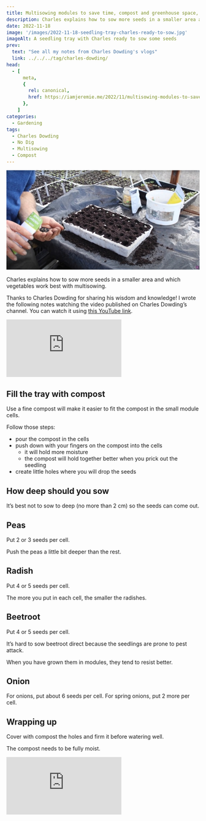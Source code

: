 ```yaml
---
title: Multisowing modules to save time, compost and greenhouse space, by Charles Dowding
description: Charles explains how to sow more seeds in a smaller area and which vegetables work best with multisowing."
date: 2022-11-18
image: '/images/2022-11-18-seedling-tray-charles-ready-to-sow.jpg'
imageAlt: A seedling tray with Charles ready to sow some seeds
prev:
  text: "See all my notes from Charles Dowding's vlogs"
  link: ../../../tag/charles-dowding/
head:
  - [
      meta,
      {
        rel: canonical,
        href: https://iamjeremie.me/2022/11/multisowing-modules-to-save-time-charles-dowding,
      },
    ]
categories:
  - Gardening
tags:
  - Charles Dowding
  - No Dig
  - Multisowing
  - Compost
---
```


![A seedling tray with Charles ready to sow some seeds](/images/2022-11-18-seedling-tray-charles-ready-to-sow.jpg 'Charles takes a few onion seeds to sow the module tray. Credits: image taken from Charles Dowding’s vlog')

Charles explains how to sow more seeds in a smaller area and which vegetables work best with multisowing.

Thanks to Charles Dowding for sharing his wisdom and knowledge! I wrote the following notes watching the video published on Charles Dowding’s channel. You can watch it using [this YouTube link](https://www.youtube.com/watch?v=pXOM2gzL0AQ).

<!-- markdownlint-disable MD033 -->
<p class="newsletter-wrapper"><iframe class="newsletter-embed" src="https://iamjeremie.substack.com/embed" frameborder="0" scrolling="no"></iframe></p>

## Fill the tray with compost

Use a fine compost will make it easier to fit the compost in the small module cells.

Follow those steps:

- pour the compost in the cells
- push down with your fingers on the compost into the cells
  - it will hold more moisture
  - the compost will hold together better when you prick out the seedling
- create little holes where you will drop the seeds

## How deep should you sow

It’s best not to sow to deep (no more than 2 cm) so the seeds can come out.

## Peas

Put 2 or 3 seeds per cell.

Push the peas a little bit deeper than the rest.

## Radish

Put 4 or 5 seeds per cell.

The more you put in each cell, the smaller the radishes.

## Beetroot

Put 4 or 5 seeds per cell.

It’s hard to sow beetroot direct because the seedlings are prone to pest attack.

When you have grown them in modules, they tend to resist better.

## Onion

For onions, put about 6 seeds per cell. For spring onions, put 2 more per cell.

## Wrapping up

Cover with compost the holes and firm it before watering well.

The compost needs to be fully moist.

<!-- markdownlint-disable MD033 -->
<p class="newsletter-wrapper"><iframe class="newsletter-embed" src="https://iamjeremie.substack.com/embed" frameborder="0" scrolling="no"></iframe></p>
